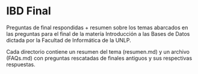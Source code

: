 IBD Final
=========

Preguntas de final respondidas + resumen sobre los temas abarcados en las preguntas para el final de la matería Introducción a las Bases de Datos dictada por la Facultad de Informática de la UNLP.

Cada directorio contiene un resumen del tema (resumen.md) y un archivo (FAQs.md) con preguntas rescatadas de finales antiguos y sus respectivas respuestas.
